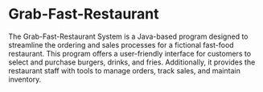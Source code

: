 # Grab-Fast-Restaurant
The Grab-Fast-Restaurant System is a Java-based program designed to streamline the ordering and sales processes for a fictional fast-food restaurant. This program offers a user-friendly interface for customers to select and purchase burgers, drinks, and fries. Additionally, it provides the restaurant staff with tools to manage orders, track sales, and maintain inventory.

